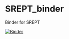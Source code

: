 # SREPT_binder
Binder for SREPT

[![Binder](https://mybinder.org/badge_logo.svg)](https://mybinder.org/v2/gh/Ninoninoninonino/SREPT_binder/master)
